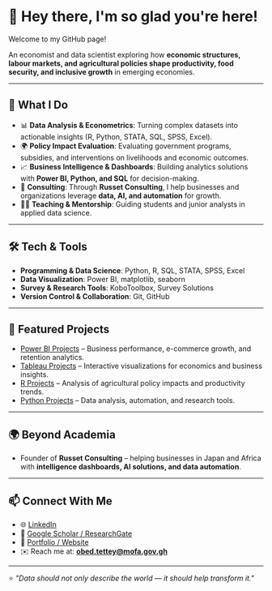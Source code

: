# 👋 Hey there, I'm so glad you're here!

Welcome to my GitHub page!

An economist and data scientist exploring how **economic structures, labour markets, and agricultural policies shape productivity, food security, and inclusive growth** in emerging economies.

---

## 🔑 What I Do
- 📊 **Data Analysis & Econometrics**: Turning complex datasets into actionable insights (R, Python, STATA, SQL, SPSS, Excel).  
- 🌍 **Policy Impact Evaluation**: Evaluating government programs, subsidies, and interventions on livelihoods and economic outcomes.  
- 📈 **Business Intelligence & Dashboards**: Building analytics solutions with **Power BI, Python, and SQL** for decision-making.
- 🚀 **Consulting**: Through **Russet Consulting**, I help businesses and organizations leverage **data, AI, and automation** for growth.    
- 🧑‍🏫 **Teaching & Mentorship**: Guiding students and junior analysts in applied data science.  

---

## 🛠️ Tech & Tools
- **Programming & Data Science**: Python, R, SQL, STATA, SPSS, Excel  
- **Data Visualization**: Power BI, matplotlib, seaborn  
- **Survey & Research Tools**: KoboToolbox, Survey Solutions
- **Version Control & Collaboration**: Git, GitHub  

---

## 📂 Featured Projects
- [Power BI Projects](https://github.com/WanderwithObed/Power-BI-Dashboards) – Business performance, e-commerce growth, and retention analytics.  
- [Tableau Projects](https://github.com/WanderwithObed/Tableau) – Interactive visualizations for economics and business insights.  
- [R Projects](https://github.com/WanderwithObed/R) – Analysis of agricultural policy impacts and productivity trends.  
- [Python Projects](https://github.com/WanderwithObed/Python) – Data analysis, automation, and research tools.  

---

## 🌍 Beyond Academia
- Founder of **Russet Consulting** – helping businesses in Japan and Africa with **intelligence dashboards, AI solutions, and data automation**. 

---

## 📫 Connect With Me
- 🌐 [LinkedIn](https://www.linkedin.com/in/obed-tettey-103914198/)  
- 📝 [Google Scholar / ResearchGate](#)  
- 💼 [Portfolio / Website](#)  
- ✉️ Reach me at: **obed.tettey@mofa.gov.gh**  

---

⭐️ *"Data should not only describe the world — it should help transform it."*  
